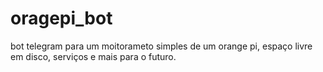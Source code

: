 # oragepi_bot
bot telegram para um moitorameto simples de um orange pi, espaço livre em disco, serviços e mais para o futuro.

